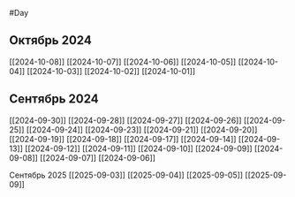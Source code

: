 #Day
## Октябрь 2024
[[2024-10-08]]
[[2024-10-07]]
[[2024-10-06]]
[[2024-10-05]]
[[2024-10-04]]
[[2024-10-03]]
[[2024-10-02]]
[[2024-10-01]]

## Сентябрь 2024
[[2024-09-30]]
[[2024-09-28]]
[[2024-09-27]]
[[2024-09-26]]
[[2024-09-25]]
[[2024-09-24]]
[[2024-09-23]]
[[2024-09-21]]
[[2024-09-20]]
[[2024-09-19]]
[[2024-09-18]]
[[2024-09-17]]
[[2024-09-14]]
[[2024-09-13]]
[[2024-09-12]]
[[2024-09-11]]
[[2024-09-10]]
[[2024-09-09]]
[[2024-09-08]]
[[2024-09-07]]
[[2024-09-06]]

Сентябрь 2025
[[2025-09-03]]
[[2025-09-04]]
[[2025-09-05]]
[[2025-09-09]]